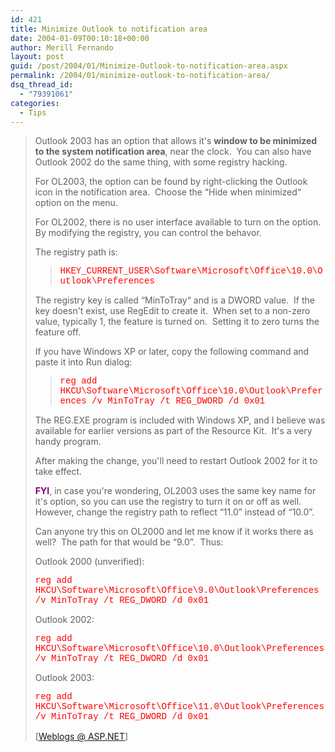 ```yaml
---
id: 421
title: Minimize Outlook to notification area
date: 2004-01-09T00:10:18+00:00
author: Merill Fernando
layout: post
guid: /post/2004/01/Minimize-Outlook-to-notification-area.aspx
permalink: /2004/01/minimize-outlook-to-notification-area/
dsq_thread_id:
  - "79391061"
categories:
  - Tips
---
```

<body xmlns="http://www.w3.org/1999/xhtml">
    <div class="Section1">
        <blockquote style='margin-top:5.0pt;margin-bottom:5.0pt'> 
        <p class="answer" style='mso-margin-top-alt:6.0pt;margin-right:0in;margin-bottom: 6.0pt;margin-left:0in'>
            <span style=''>Outlook 2003 has an option that allows it's <strong><b>window to be
            minimized to the system notification area</b></strong>, near the clock.&#160; You
            can also have Outlook 2002 do the same thing, with some registry hacking.</span>
        </p>
        <p class="answer" style='mso-margin-top-alt:6.0pt;margin-right:0in;margin-bottom: 6.0pt;margin-left:0in'>
            <span style=''>For OL2003, the option can be found by right-clicking the Outlook icon
            in the notification area.&#160; Choose the &ldquo;Hide when minimized&ldquo; option
            on the menu.</span>
        </p>
        <p class="answer" style='mso-margin-top-alt:6.0pt;margin-right:0in;margin-bottom: 6.0pt;margin-left:0in'>
            <span style=''>For OL2002, there is no user interface available to turn on the option.&#160;
            By modifying the registry, you can control the behavor.</span>
        </p>
        <p class="answer" style='mso-margin-top-alt:6.0pt;margin-right:0in;margin-bottom: 6.0pt;margin-left:0in'>
            <span style=''>The registry path is:</span>
        </p>
        <blockquote style='margin-top:5.0pt;margin-right:0in;margin-bottom:5.0pt'> 
        <p class="answer" style='mso-margin-top-alt:6.0pt;margin-right:0in;margin-bottom: 6.0pt;margin-left:0in'>
            <font color="red"><span style=';font-family:"Courier New";color:red'>HKEY_CURRENT_USER\Software\Microsoft\Office\10.0\Outlook\Preferences</span></font>
        </p>
        </blockquote> 
        <p class="answer" style='mso-margin-top-alt:6.0pt;margin-right:0in;margin-bottom: 6.0pt;margin-left:0in'>
            <span style=''>The registry key is called &ldquo;MinToTray&ldquo; and is a DWORD value.&#160;
            If the key doesn't exist, use RegEdit to create it.&#160; When set to a non-zero value,
            typically 1, the feature is turned on.&#160; Setting it to zero turns the feature
            off.</span>
        </p>
        <p class="answer" style='mso-margin-top-alt:6.0pt;margin-right:0in;margin-bottom: 6.0pt;margin-left:0in'>
            <span style=''>If you have Windows XP or later, copy the following command and paste
            it into Run dialog:</span>
        </p>
        <blockquote style='margin-top:5.0pt;margin-right:0in;margin-bottom:5.0pt'> 
        <p class="answer" style='mso-margin-top-alt:6.0pt;margin-right:0in;margin-bottom: 6.0pt;margin-left:0in'>
            <font color="red"><span style=';font-family:"Courier New";color:red'>reg add HKCU\Software\Microsoft\Office\10.0\Outlook\Preferences
            /v MinToTray /t REG_DWORD /d 0x01</span></font>
        </p>
        </blockquote> 
        <p class="answer" style='mso-margin-top-alt:6.0pt;margin-right:0in;margin-bottom: 6.0pt;margin-left:0in'>
            <span style=''>The REG.EXE program is included with Windows XP, and I believe was
            available for earlier versions as part of the Resource Kit.&#160; It's a very handy
            program.</span>
        </p>
        <p class="answer" style='mso-margin-top-alt:6.0pt;margin-right:0in;margin-bottom: 6.0pt;margin-left:0in'>
            <span style=''>After making the change, you'll need to restart Outlook 2002 for it
            to take effect.</span>
        </p>
        <p class="answer" style='mso-margin-top-alt:6.0pt;margin-right:0in;margin-bottom: 6.0pt;margin-left:0in'>
            <strong><b><font color="purple"><span style=';color:purple'>FYI</span></font></b></strong>,
            in case you're wondering, OL2003 uses the same key name for it's option, so you can
            use the registry to turn it on or off as well.&#160; However, change the registry
            path to reflect &ldquo;11.0&rdquo; instead of &ldquo;10.0&rdquo;.
        </p>
        <p class="answer" style='mso-margin-top-alt:6.0pt;margin-right:0in;margin-bottom: 6.0pt;margin-left:0in'>
            <span style=''>Can anyone try this on OL2000 and let me know if it works there as
            well?&#160; The path for that would be &ldquo;9.0&rdquo;.&#160; Thus:</span>
        </p>
        <p class="answer" style='mso-margin-top-alt:6.0pt;margin-right:0in;margin-bottom: 6.0pt;margin-left:0in'>
            <span style=''>Outlook 2000 (unverified):</span>
        </p>
        <p class="answer" style='mso-margin-top-alt:6.0pt;margin-right:0in;margin-bottom: 6.0pt;margin-left:0in'>
            <font color="red"><span style=';font-family:"Courier New";color:red'>reg add HKCU\Software\Microsoft\Office\9.0\Outlook\Preferences
            /v MinToTray /t REG_DWORD /d 0x01</span></font>
        </p>
        <p class="answer" style='mso-margin-top-alt:6.0pt;margin-right:0in;margin-bottom: 6.0pt;margin-left:0in'>
            <span style=''>Outlook 2002:</span>
        </p>
        <p class="answer" style='mso-margin-top-alt:6.0pt;margin-right:0in;margin-bottom: 6.0pt;margin-left:0in'>
            <font color="red"><span style=';font-family:"Courier New";color:red'>reg add HKCU\Software\Microsoft\Office\10.0\Outlook\Preferences
            /v MinToTray /t REG_DWORD /d 0x01</span></font>
        </p>
        <p class="answer" style='mso-margin-top-alt:6.0pt;margin-right:0in;margin-bottom: 6.0pt;margin-left:0in'>
            <span style=''>Outlook 2003:</span>
        </p>
        <p class="answer" style='mso-margin-top-alt:6.0pt;margin-right:0in;margin-bottom: 6.0pt;margin-left:0in'>
            <font color="red"><span style=';font-family:"Courier New";color:red'>reg add HKCU\Software\Microsoft\Office\11.0\Outlook\Preferences
            /v MinToTray /t REG_DWORD /d 0x01</span></font>
        </p>
        <p class="MsoNormal">
            <img width="1" height="1" id="_x0000_i1025" src="http://weblogs.asp.net/ChuckOp/aggbug/48416.aspx" />
            <br />
            [<a href="http://weblogs.asp.net/ChuckOp/archive/2004/01/07/48416.aspx">Weblogs @
            ASP.NET</a>]
        </p>
        </blockquote>
    </div>
</body>